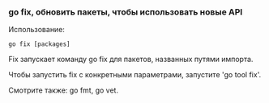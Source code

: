 ### go fix, обновить пакеты, чтобы использовать новые API

Использование:

```
go fix [packages]

```

Fix запускает команду go fix для пакетов, названных путями импорта.

Чтобы запустить fix с конкретными параметрами, запустите 'go tool fix'.

Смотрите также: go fmt, go vet.
